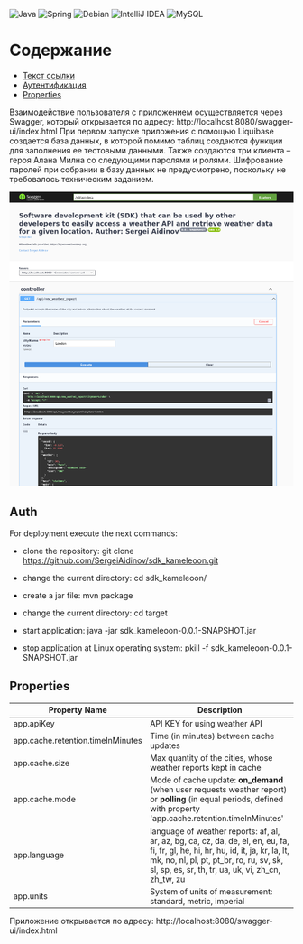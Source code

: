 ![Java](https://img.shields.io/badge/java-%23ED8B00.svg?style=for-the-badge&logo=openjdk&logoColor=white)
![Spring](https://img.shields.io/badge/spring-%236DB33F.svg?style=for-the-badge&logo=spring&logoColor=white)
![Debian](https://img.shields.io/badge/Debian-D70A53?style=for-the-badge&logo=debian&logoColor=white)
![IntelliJ IDEA](https://img.shields.io/badge/IntelliJIDEA-000000.svg?style=for-the-badge&logo=intellij-idea&logoColor=white)
![MySQL](https://img.shields.io/badge/mysql-4479A1.svg?style=for-the-badge&logo=mysql&logoColor=white)

# Содержание
 - [Текст ссылки](#твоё_название)
 - [Аутентификация](#auth) 
 - [Properties](#properties)

<a name="твоё_название"></a> 
Взаимодействие пользователя с приложением осуществляется через Swagger, который открывается по адресу: http://localhost:8080/swagger-ui/index.html
При первом запуске приложения с помощью Liquibase создается база данных, в которой помимо таблиц создаются функции для заполнения ее тестовыми данными. 
Также создаются три клиента – героя Алана Милна со следующими паролями и ролями. 
Шифрование паролей при собрании в базу данных не предусмотрено, поскольку не требовалось техническим заданием. 


![Screenshot](https://github.com/SergeiAidinov/images/blob/main/Screenshot.png?raw=true)


## Auth
For deployment execute the next commands: 

- clone the repository: git clone https://github.com/SergeiAidinov/sdk_kameleoon.git

- change the current directory: cd sdk_kameleoon/

- create a jar file: mvn package

- change the current directory: cd target

- start application: java -jar sdk_kameleoon-0.0.1-SNAPSHOT.jar 

- stop application at Linux operating system: pkill -f sdk_kameleoon-0.0.1-SNAPSHOT.jar

## Properties

| Property Name                     | Description                                                                                                                                                                                                                           |
|-----------------------------------|---------------------------------------------------------------------------------------------------------------------------------------------------------------------------------------------------------------------------------------|
| app.apiKey                        | API KEY for using weather API                                                                                                                                                                                                         |
| app.cache.retention.timeInMinutes | Time (in minutes) between cache updates                                                                                                                                                                                               |
| app.cache.size                    | Max quantity of the cities, whose weather reports kept in cache                                                                                                                                                                       |
| app.cache.mode                    | Mode of cache update: <b>on_demand</b> (when user requests weather report) or <b>polling</b> (in equal periods, defined with property 'app.cache.retention.timeInMinutes'                                                             |
| app.language                      | language of weather reports:  af, al, ar, az, bg, ca, cz, da, de, el, en, eu, fa, fi, fr, gl, he, hi, hr, hu, id, it, ja, kr, la, lt, mk, no, nl, pl, pt, pt_br, ro, ru, sv, sk, sl, sp, es, sr, th, tr, ua, uk, vi, zh_cn, zh_tw, zu |
| app.units                         | System of units of measurement: <br/>standard, metric, imperial                                                                                                                                                                       |






Приложение открывается по адресу: http://localhost:8080/swagger-ui/index.html
